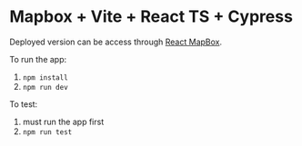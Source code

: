# Mapbox + Vite + React TS + Cypress

Deployed version can be access through [React MapBox](https://cosmic-conkies-a9e646.netlify.app/).

To run the app:
1. `npm install`
2. `npm run dev`

To test:
1. must run the app first
2. `npm run test`